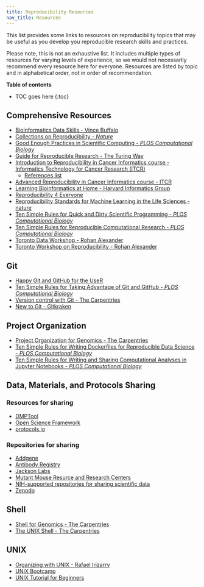 ```yaml
---
title: Reproducibility Resources
nav_title: Resources
---
```


This list provides some links to resources on reproducibility topics that may be useful as you develop you reproducible research skills and practices.

Please note, this is not an exhaustive list.
It includes multiple types of resources for varying levels of experience, so we would not necessarily recommend every resource here for everyone.
Resources are listed by topic and in alphabetical order, not in order of recommendation.

**Table of contents**

* TOC goes here
{:toc}

## Comprehensive Resources

+ [Bioinformatics Data Skills - Vince Buffalo](https://www.oreilly.com/library/view/bioinformatics-data-skills/9781449367480/)
+ [Collections on Reproducibility - _Nature_](https://www.nature.com/collections/prbfkwmwvz)
+ [Good Enough Practices in Scientific Computing - _PLOS Computational Biology_](https://journals.plos.org/ploscompbiol/article?id=10.1371/journal.pcbi.1005510)
+ [Guide for Reproducible Research - The Turing Way](https://the-turing-way.netlify.app/reproducible-research/reproducible-research.html)
+ [Introduction to Reproducibility in Cancer Informatics course - Informatics Technology for Cancer Research (ITCR)](https://jhudatascience.org/Reproducibility_in_Cancer_Informatics/introduction.html)
	+ [References list](https://jhudatascience.org/Reproducibility_in_Cancer_Informatics/references.html)
+ [Advanced Reproducibility in Cancer Informatics course - ITCR](https://jhudatascience.org/Adv_Reproducibility_in_Cancer_Informatics/introduction.html)
+ [Learning Bioinformatics at Home - Harvard Informatics Group](https://github.com/harvardinformatics/learning-bioinformatics-at-home)
+ [Reproducibility 4 Everyone](https://www.repro4everyone.org/)
+ [Reproducibility Standards for Machine Learning in the Life Sciences - nature](https://www.nature.com/articles/s41592-021-01256-7)
+ [Ten Simple Rules for Quick and Dirty Scientific Programming - _PLOS Computational Biology_](https://doi.org/10.1371/journal.pcbi.1008549)
+ [Ten Simple Rules for Reproducible Computational Research - _PLOS Computational Biology_](https://doi.org/10.1371/journal.pcbi.1003285)
+ [Toronto Data Workshop - Rohan Alexander](https://rohanalexander.com/toronto_data_workshop.html)
+ [Toronto Workshop on Reproducibility - Rohan Alexander](https://rohanalexander.com/reproducibility.html)

## Git

+ [Happy Git and GitHub for the UseR](https://happygitwithr.com/)
+ [Ten Simple Rules for Taking Advantage of Git and GitHub - _PLOS Computational Biology_](https://doi.org/10.1371/journal.pcbi.1004947)
+ [Version control with Git - The Carpentries](https://swcarpentry.github.io/git-novice/)
+ [New to Git - Gitkraken](https://support.gitkraken.com/start-here/guide/)

## Project Organization

+ [Project Organization for Genomics - The Carpentries](https://datacarpentry.org/organization-genomics/)
+ [Ten Simple Rules for Writing Dockerfiles for Reproducible Data Science - _PLOS Computational Biology_](https://doi.org/10.1371/journal.pcbi.1008316)
+ [Ten Simple Rules for Writing and Sharing Computational Analyses in Jupyter Notebooks - _PLOS Computational Biology_](https://doi.org/10.1371/journal.pcbi.1007007)

## Data, Materials, and Protocols Sharing
### Resources for sharing

+ [DMPTool](https://dmptool.org/)
+ [Open Science Framework](https://osf.io/)
+ [protocols.io](https://www.protocols.io/)

### Repositories for sharing

+ [Addgene](https://www.addgene.org/)
+ [Antibody Registry](https://www.antibodyregistry.org/)
+ [Jackson Labs](https://www.jax.org/)
+ [Mutant Mouse Resurce and Research Centers](https://www.mmrrc.org/)
+ [NIH-supported repositories for sharing scientific data](https://sharing.nih.gov/data-management-and-sharing-policy/sharing-scientific-data/repositories-for-sharing-scientific-data)
+ [Zenodo](https://zenodo.org/)

## Shell

+ [Shell for Genomics - The Carpentries](https://datacarpentry.org/shell-genomics/)
+ [The UNIX Shell - The Carpentries](https://swcarpentry.github.io/shell-novice/)

## UNIX

+ [Organizing with UNIX - Rafael Irizarry](https://rafalab.github.io/dsbook/unix.html)
+ [UNIX Bootcamp](https://github.com/griffithlab/rnaseq_tutorial/wiki/Unix-Bootcamp)
+ [UNIX Tutorial for Beginners](http://www.ee.surrey.ac.uk/Teaching/Unix/)
